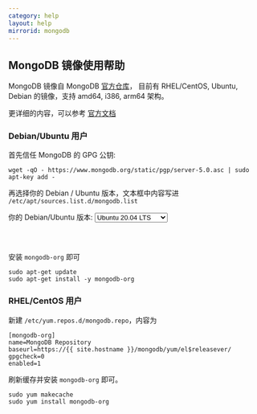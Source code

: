 ```yaml
---
category: help
layout: help
mirrorid: mongodb
---
```


## MongoDB 镜像使用帮助

MongoDB 镜像自 MongoDB [官方仓库](https://repo.mongodb.org/)， 目前有 RHEL/CentOS, Ubuntu, Debian 的镜像，支持 amd64, i386, arm64 架构。

更详细的内容，可以参考 [官方文档](https://docs.mongodb.org/master/administration/install-on-linux/)

### Debian/Ubuntu 用户

首先信任 MongoDB 的 GPG 公钥: 

```
wget -qO - https://www.mongodb.org/static/pgp/server-5.0.asc | sudo apt-key add -
```

再选择你的 Debian / Ubuntu 版本，文本框中内容写进 `/etc/apt/sources.list.d/mongodb.list`

<form class="form-inline">
<div class="form-group">
	<label>你的 Debian/Ubuntu 版本: </label>
	<select class="form-control release-select" data-template="#apt-template" data-target="#apt-content">
	  <option data-os="debian" data-release="jessie" data-opt='{"repo-name": "main"}'>Debian 8 (Jessie)</option>
	  <option data-os="debian" data-release="stretch" data-opt='{"repo-name": "main"}'>Debian 9 (Stretch)</option>
	  <option data-os="debian" data-release="buster" data-opt='{"repo-name": "main"}'>Debian 10 (Buster)</option>
	  <option data-os="debian" data-release="bullseye" data-opt='{"repo-name": "main"}'>Debian 11 (Bullseye)</option>
	  <option data-os="ubuntu" data-release="xenial" data-opt='{"repo-name": "multiverse"}'>Ubuntu 16.04 LTS</option>
	  <option data-os="ubuntu" data-release="bionic" data-opt='{"repo-name": "multiverse"}'>Ubuntu 18.04 LTS</option>
	  <option selected data-os="ubuntu" data-release="focal" data-opt='{"repo-name": "multiverse"}'>Ubuntu 20.04 LTS</option>
	</select>
</div>
</form>

<p></p>
<pre>
<code id="apt-content">
</code>
</pre>

<script id="apt-template" type="x-tmpl-markup">
deb https://{{ site.hostname }}/mongodb/apt/{%raw%}{{os_name}} {{release_name}}{%endraw%}/mongodb-org/5.0 {%raw%}{{repo-name}}{%endraw%}
</script>

安装 `mongodb-org` 即可

```
sudo apt-get update
sudo apt-get install -y mongodb-org
```

### RHEL/CentOS 用户


新建 `/etc/yum.repos.d/mongodb.repo`，内容为

```
[mongodb-org]
name=MongoDB Repository
baseurl=https://{{ site.hostname }}/mongodb/yum/el$releasever/
gpgcheck=0
enabled=1
```

刷新缓存并安装 `mongodb-org` 即可。

```
sudo yum makecache
sudo yum install mongodb-org
```

